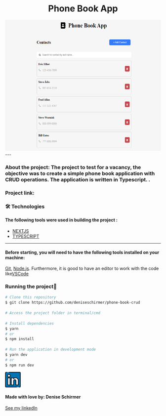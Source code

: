 <h1 style="text-align: center; font-weight: bold;">Phone Book App</h1>

<div align="center">

   <img src="public/phone-book.png" alt="demo-mobile" height="425">

</div> 
 ---

### About the project: The project to test for a vacancy, the objective was to create a simple phone book application with CRUD operations. The application is written in Typescript. .

### Project link:

### 🛠 Technologies

#### The following tools were used in building the project :

- [NEXTJS](https://nextjs.org/docs)
- [TYPESCRIPT](https://www.typescriptlang.org/docs/)

---

#### Before starting, you will need to have the following tools installed on your machine:

[Git](https://git-scm.com), [Node.js](https://nodejs.org/en/).
Furthermore, it is good to have an editor to work with the code like[VSCode](https://code.visualstudio.com/)

### Running the project🎲

```bash
# Clone this repository
$ git clone https://github.com/deniseschirmer/phone-book-crud

# Access the project folder in terminal/cmd

# Install dependencies
$ yarn
# or
$ npm install

# Run the application in development mode
$ yarn dev
# or
$ npm run dev

```

<a href="https://raw.githubusercontent.com/ARTHURPC03/Proffy-FullStack/master/github/linkedin.png">
<img src="https://raw.githubusercontent.com/ARTHURPC03/Proffy-FullStack/master/github/linkedin.png" alt="LinkedIn" height="50"></a>
<br />

#### Made with love by: Denise Schirmer

[See my linkedIn](https://www.linkedin.com/in/denise-s-lima-schirmer-9702661ba/)
